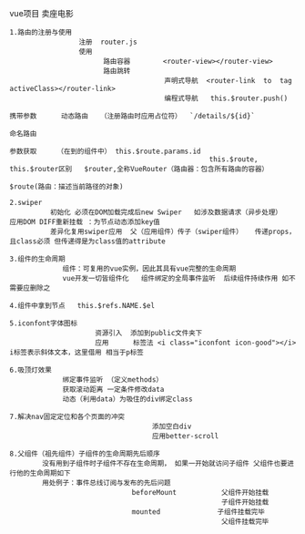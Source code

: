 vue项目  卖座电影 

    1.路由的注册与使用   
                     注册  router.js
                     使用 
                           路由容器        <router-view></router-view>
                           路由跳转        
                                          声明式导航  <router-link  to  tag   activeClass></router-link>
                                          编程式导航   this.$router.push()  
                                                                          携带参数      动态路由   （注册路由时应用占位符）  `/details/${id}`
                                                                                       命名路由
                                                                          参数获取     （在到的组件中） this.$route.params.id
                                                     this.$route, this.$router区别   $router,全称VueRouter（路由器：包含所有路由的容器） 
                                                                                      $route(路由：描述当前路径的对象) 

    2.swiper   
              初始化 必须在DOM加载完成后new Swiper   如涉及数据请求（异步处理）  应用DOM DIFF重新挂载 ：为节点动态添加key值
              差异化复用swiper应用  父（应用组件）传子（swiper组件）   传递props，且class必须 但传递得是为class值的attribute

    3.组件的生命周期
                 组件：可复用的vue实例，因此其具有vue完整的生命周期
                 vue开发一切皆组件化   组件绑定的全局事件监听  后续组件持续作用 如不需要应删除之       

    4.组件中拿到节点   this.$refs.NAME.$el  

    5.iconfont字体图标   
                         资源引入  添加到public文件夹下
                         应用      标签法 <i class="iconfont icon-good"></i>   i标签表示斜体文本，这里借用 相当于p标签
                         
    6.吸顶灯效果     
                 绑定事件监听 （定义methods）  
                 获取滚动距离 一定条件修改data                
                 动态（利用data）为吸住的div绑定class

    7.解决nav固定定位和各个页面的冲突
                                       添加空白div
                                       应用better-scroll

    8.父组件（祖先组件）子组件的生命周期先后顺序  
            没有用到子组件时子组件不存在生命周期， 如果一开始就访问子组件 父组件也要进行他的生命周期如下
            用处例子：事件总线订阅与发布的先后问题
                                  beforeMount           父组件开始挂载
                                                        子组件开始挂载
                                  mounted              子组件挂载完毕
                                                        父组件挂载完毕 
                                                                                             